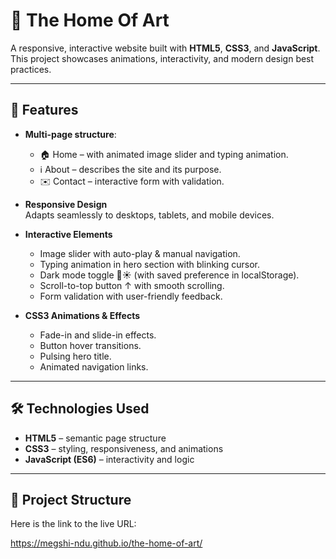 # 🎨 The Home Of Art

A responsive, interactive website built with **HTML5**, **CSS3**, and **JavaScript**.  
This project showcases animations, interactivity, and modern design best practices.

---

## 🚀 Features

- **Multi-page structure**:  
  - 🏠 Home – with animated image slider and typing animation.  
  - ℹ️ About – describes the site and its purpose.  
  - ✉️ Contact – interactive form with validation.  

- **Responsive Design**  
  Adapts seamlessly to desktops, tablets, and mobile devices.  

- **Interactive Elements**  
  - Image slider with auto-play & manual navigation.  
  - Typing animation in hero section with blinking cursor.  
  - Dark mode toggle 🌙☀️ (with saved preference in localStorage).  
  - Scroll-to-top button ↑ with smooth scrolling.  
  - Form validation with user-friendly feedback.  

- **CSS3 Animations & Effects**  
  - Fade-in and slide-in effects.  
  - Button hover transitions.  
  - Pulsing hero title.  
  - Animated navigation links.  

---

## 🛠️ Technologies Used

- **HTML5** – semantic page structure  
- **CSS3** – styling, responsiveness, and animations  
- **JavaScript (ES6)** – interactivity and logic  

---

## 📂 Project Structure

Here is the link to the live URL:

https://megshi-ndu.github.io/the-home-of-art/


